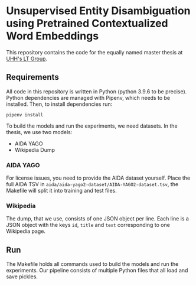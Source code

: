 # Unsupervised Entity Disambiguation using Pretrained Contextualized Word Embeddings

This repository contains the code for the equally named master thesis at [UHH's LT Group](https://www.inf.uni-hamburg.de/en/inst/ab/lt/home.html).

## Requirements
All code in this repository is written in Python (python 3.9.6 to be precise).
Python dependencies are managed with Pipenv, which needs to be installed.
Then, to install dependencies run:
```shell
pipenv install
```

To build the models and run the experiments, we need datasets. In the thesis, we use two models:
* AIDA YAGO
* Wikipedia Dump

### AIDA YAGO
For license issues, you need to provide the AIDA dataset yourself.
Place the full AIDA TSV in ``aida/aida-yago2-dataset/AIDA-YAGO2-dataset.tsv``, the Makefile will split it into training and test files.

### Wikipedia
The dump, that we use, consists of one JSON object per line.
Each line is a JSON object with the keys ``id``, ``title`` and ``text`` corresponding to one Wikipedia page.

## Run
The Makefile holds all commands used to build the models and run the experiments.
Our pipeline consists of multiple Python files that all load and save pickles.
